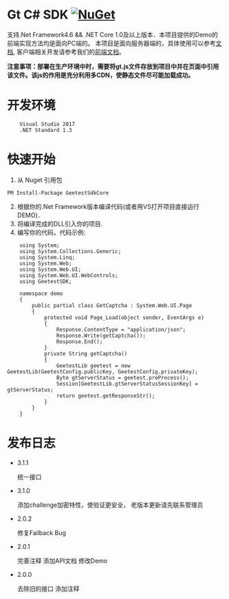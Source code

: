# Gt C# SDK [![NuGet](https://img.shields.io/nuget/v/GeetestSdkCore.svg?label=nuget&style=flat-square)](https://www.nuget.org/packages/GeetestSdkCore/)

支持.Net Framework4.6 && .NET Core 1.0及以上版本．本项目提供的Demo的前端实现方法均是面向PC端的。 本项目是面向服务器端的，具体使用可以参考[文档](http://www.geetest.com/install/sections/idx-server-sdk.html), 客户端相关开发请参考我们的[前端文档](http://www.geetest.com/install/)。

**注意事项：部署在生产环境中时，需要将gt.js文件存放到项目中并在页面中引用该文件。该js的作用是充分利用多CDN，使静态文件尽可能加载成功。**

# 开发环境
```
    Visual Studio 2017
    .NET Standard 1.3
```
# 快速开始

1. 从 Nuget 引用包
```
PM Install-Package GeetestSdkCore
```
2. 根据你的.Net Framework版本编译代码(或者用VS打开项目直接运行DEMO)．
3. 将编译完成的DLL引入你的项目.
4. 编写你的代码，代码示例:

```
	using System;
	using System.Collections.Generic;
	using System.Linq;
	using System.Web;
	using System.Web.UI;
	using System.Web.UI.WebControls;
	using GeetestSDK;

	namespace demo
	{
	    public partial class GetCaptcha : System.Web.UI.Page
	    {
	        protected void Page_Load(object sender, EventArgs e)
	        {
	            Response.ContentType = "application/json";
	            Response.Write(getCaptcha());
	            Response.End();
	        }
	        private String getCaptcha()
	        {
	            GeetestLib geetest = new GeetestLib(GeetestConfig.publicKey, GeetestConfig.privateKey);
	            Byte gtServerStatus = geetest.preProcess();
	            Session[GeetestLib.gtServerStatusSessionKey] = gtServerStatus;
	            return geetest.getResponseStr();
	        }
	    }
	}
```
# 发布日志

+ 3.1.1

  统一接口

+ 3.1.0

  添加challenge加密特性，使验证更安全， 老版本更新请先联系管理员

+ 2.0.2

    修复Failback Bug

+ 2.0.1 

     完善注释
     添加API文档
     修改Demo
+ 2.0.0

     去除旧的接口
     添加注释
